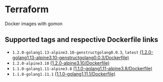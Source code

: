# Terraform

Docker images with gomon

## Supported tags and respective Dockerfile links

- `1.2.0-golang1.13-alpine3.10-genstructgolang0.0.3`, `latest` [(1.2.0-golang1.13-alpine3.10-genstructgolang0.0.3/Dockerfile)](1.2.0-golang1.13-alpine3.10-genstructgolang0.0.3/Dockerfile)
- `1.2.0-alpine3.10` [(1.2.0-alpine3.10/Dockerfile)](1.2.0-alpine3.10/Dockerfile)
- `1.1.0-golang1.11-alpine3.8` [(1.1.0-golang1.11-alpine3.8/Dockerfile)](1.1.0-golang1.11-alpine3.8/Dockerfile)
- `1.1.0-golang1.11.1` [(1.1.0-golang1.11.1/Dockerfile)](1.1.0-golang1.11.1/Dockerfile)
